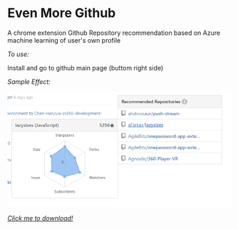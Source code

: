 # Even More Github
A chrome extension Github Repository recommendation based on Azure machine learning of user's own profile

*To use:*

Install and go to github main page (buttom right side)

*Sample Effect:*

![alt tag](demo.png)

*[Click me to download!](https://chrome.google.com/webstore/detail/even-more-github/hjhjgcikcdamgiihhhlfcnocgnbllhmm)*

